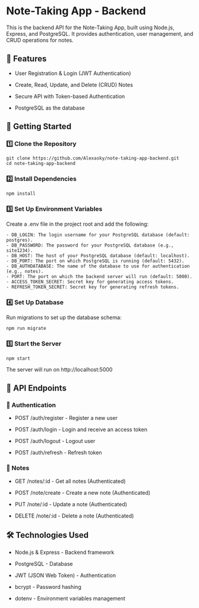 # Note-Taking App - Backend

This is the backend API for the Note-Taking App, built using Node.js, Express, and PostgreSQL. It provides authentication, user management, and CRUD operations for notes.

## 📌 Features

- User Registration & Login (JWT Authentication)

- Create, Read, Update, and Delete (CRUD) Notes

- Secure API with Token-based Authentication

- PostgreSQL as the database

## 🚀 Getting Started

### 1️⃣ Clone the Repository
```
git clone https://github.com/Alexasky/note-taking-app-backend.git
cd note-taking-app-backend

```

### 2️⃣ Install Dependencies
```
npm install
```
### 3️⃣ Set Up Environment Variables

Create a .env file in the project root and add the following:
```
- DB_LOGIN: The login username for your PostgreSQL database (default: postgres).
- DB_PASSWORD: The password for your PostgreSQL database (e.g., site1234).
- DB_HOST: The host of your PostgreSQL database (default: localhost).
- DB_PORT: The port on which PostgreSQL is running (default: 5432).
- DB_AUTHDATABASE: The name of the database to use for authentication (e.g., notes).
- PORT: The port on which the backend server will run (default: 5000).
- ACCESS_TOKEN_SECRET: Secret key for generating access tokens.
- REFRESH_TOKEN_SECRET: Secret key for generating refresh tokens.
```

### 4️⃣ Set Up Database

Run migrations to set up the database schema:
```
npm run migrate
```
### 5️⃣ Start the Server
```
npm start
```
The server will run on http://localhost:5000

## 📡 API Endpoints

### 🔹 Authentication

- POST /auth/register - Register a new user

- POST /auth/login - Login and receive an access token

- POST /auth/logout - Logout user

- POST /auth/refresh - Refresh token

### 🔹 Notes

- GET /notes/:id - Get all notes (Authenticated)

- POST /note/create - Create a new note (Authenticated)

- PUT /note/:id - Update a note (Authenticated)

- DELETE /note/:id - Delete a note (Authenticated)

## 🛠️ Technologies Used

- Node.js & Express - Backend framework

- PostgreSQL - Database

- JWT (JSON Web Token) - Authentication

- bcrypt - Password hashing

- dotenv - Environment variables management
